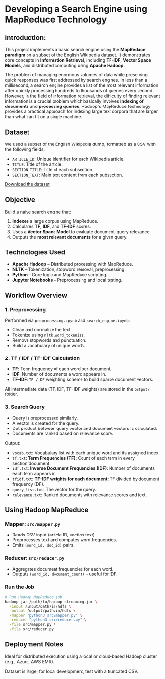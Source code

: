 # Developing a Search Engine using MapReduce Technology

## Introduction:
This project implements a basic search engine using the **MapReduce paradigm** on a subset of the English Wikipedia dataset. It demonstrates core concepts in **Information Retrieval**, including **TF-IDF**, **Vector Space Models**, and distributed computing using **Apache Hadoop**.

The problem of managing enormous volumes of data while preserving quick responses was first addressed by search engines. In less than a millisecond, a search engine provides a list of the most relevant information after quickly processing hundreds to thousands of queries every second. However, in the field of information retrieval, the difficulty of finding relevant information is a crucial problem which basically involves **indexing of documents** and **processing queries**. Hadoop's MapReduce technology provides a practical approach for indexing large text corpora that are larger than what can fit on a single machine.


## Dataset

We used a subset of the English Wikipedia dump, formatted as a CSV with the following fields:

- `ARTICLE_ID`: Unique identifier for each Wikipedia article.
- `TITLE`: Title of the article.
- `SECTION_TITLE`: Title of each subsection.
- `SECTION_TEXT`: Main text content from each subsection.

[Download the dataset](https://en.wikipedia.org/wiki/Wikipedia:Database_download)

## Objective

Build a naive search engine that:
1. **Indexes** a large corpus using MapReduce.
2. Calculates **TF**, **IDF**, and **TF-IDF** scores.
3. Uses a **Vector Space Model** to evaluate document-query relevance.
4. Outputs the **most relevant documents** for a given query.

## Technologies Used

- **Apache Hadoop** – Distributed processing with MapReduce.
- **NLTK** – Tokenization, stopword removal, preprocessing.
- **Python** – Core logic and MapReduce scripting.
- **Jupyter Notebooks** – Preprocessing and local testing.

## Workflow Overview

### 1. **Preprocessing**

Performed via `preprocessing.ipynb` and `search_engine.ipynb`:
- Clean and normalize the text.
- Tokenize using `nltk.word_tokenize`.
- Remove stopwords and punctuation.
- Build a vocabulary of unique words.

### 2. **TF / IDF / TF-IDF Calculation**

- **TF**: Term frequency of each word per document.
- **IDF**: Number of documents a word appears in.
- **TF-IDF**: `TF / DF` weighting scheme to build sparse document vectors.

All intermediate data (TF, IDF, TF-IDF weights) are stored in the `output/` folder.

### 3. **Search Query**

- Query is preprocessed similarly.
- A vector is created for the query.
- Dot product between query vector and document vectors is calculated.
- Documents are ranked based on relevance score.

Output:
- `vocab.txt`:	Vocabulary list with each unique word and its assigned index.
- `tf.txt`:	**Term Frequencies (TF)**: Count of each term in every section/document.
- `idf.txt`:	**Inverse Document Frequencies (IDF)**: Number of documents each term appears in.
- `tfidf.txt`: **TF-IDF weights for each document:** TF divided by document frequency (DF).
- `query_list.txt`: The vector for the query.
- `relevance.txt`: Ranked documents with relevance scores and text.

## Using Hadoop MapReduce

### Mapper: `src/mapper.py`

- Reads CSV input (article ID, section text).
- Preprocesses text and computes word frequencies.
- Emits `(word_id, doc_id)` pairs.

### Reducer: `src/reducer.py`

- Aggregates document frequencies for each word.
- Outputs `(word_id, document_count)` – useful for IDF.

### Run the Job

```bash
# Run Hadoop MapReduce job
hadoop jar /path/to/hadoop-streaming.jar \
  -input /input/path/in/hdfs \
  -output /output/path/in/hdfs \
  -mapper "python3 src/mapper.py" \
  -reducer "python3 src/reducer.py" \
  -file src/mapper.py \
  -file src/reducer.py
```

## Deployment Notes
Ideal for distributed execution using a local or cloud-based Hadoop cluster (e.g., Azure, AWS EMR).

Dataset is large; for local development, test with a truncated CSV.
